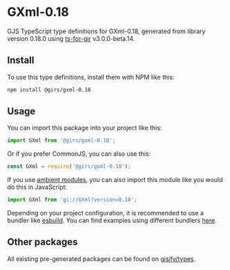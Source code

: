 
# GXml-0.18

GJS TypeScript type definitions for GXml-0.18, generated from library version 0.18.0 using [ts-for-gir](https://github.com/gjsify/ts-for-gir) v3.0.0-beta.14.

## Install

To use this type definitions, install them with NPM like this:
```bash
npm install @girs/gxml-0.18
```

## Usage

You can import this package into your project like this:
```ts
import GXml from '@girs/gxml-0.18';
```

Or if you prefer CommonJS, you can also use this:
```ts
const GXml = require('@girs/gxml-0.18');
```

If you use [ambient modules](https://github.com/gjsify/ts-for-gir/tree/main/packages/cli#ambient-modules), you can also import this module like you would do this in JavaScript:

```ts
import GXml from 'gi://GXml?version=0.18';
```

Depending on your project configuration, it is recommended to use a bundler like [esbuild](https://esbuild.github.io/). You can find examples using different bundlers [here](https://github.com/gjsify/ts-for-gir/tree/main/examples).

## Other packages

All existing pre-generated packages can be found on [gjsify/types](https://github.com/gjsify/types).